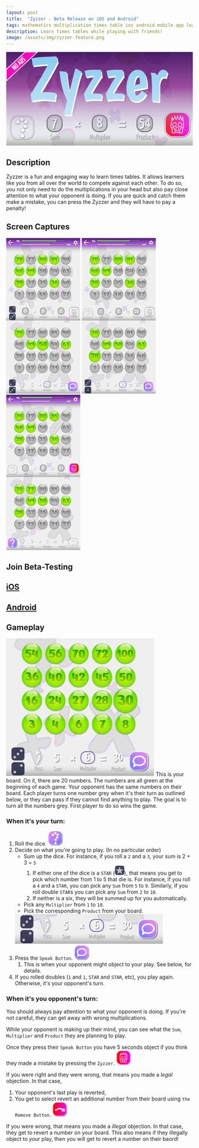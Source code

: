 ```yaml
---
layout: post
title:  "Zyzzer - Beta Release on iOS and Android"
tags: mathematics multiplication times table ios android mobile app learning education animation animated interaction interactive elusive meditations
description: Learn times tables while playing with friends!
image: /assets/img/zyzzer-feature.png
---
```

![image](/assets/img/zyzzer-feature.png)

## Description
Zyzzer is a fun and engaging way to learn times tables. It allows learners like you from all over the world to compete against each other. To do so, you not only need to do the multiplications in your head but also pay close attention to what your opponent is doing. If you are quick and catch them make a mistake, you can press the Zyzzer and they will have to pay a penalty!
## Screen Captures
<img src="/assets/img/zyzzer-0.9.17/cap1.jpg" alt="Screen capture #1" width="200"/>
<img src="/assets/img/zyzzer-0.9.17/cap2.jpg" alt="Screen capture #1" width="200"/>
<img src="/assets/img/zyzzer-0.9.17/cap3.jpg" alt="Screen capture #1" width="200"/>


## Join Beta-Testing 
## [iOS](https://testflight.apple.com/join/BDNstR8Q)
## [Android](https://play.google.com/store/apps/details?id=com.elusivemeditations.zyzm)


## Gameplay
<img src="/assets/img/zyzzer-0.9.17/board.png" alt="Roll Player Board" width="400"/>  
This is your board. On it, there are 20 numbers. The numbers are all green at the beginning of each game. Your opponent has the same numbers on their board. Each player turns one number grey when it's their turn as outlined below, or they can pass if they cannot find anything to play. The goal is to turn all the numbers grey. First player to do so wins the game.

### When it's your turn:
1. Roll the dice. <img src="/assets/img/zyzzer-0.9.17/throwdice.png" alt="Roll Dice Button" width="40"/>
2. Decide on what you're going to play. (In no particular order)
   * Sum up the dice. For instance, if you roll a `2` and a `3`, your sum is 2 + 3 = `5`
      1. If either one of the dice is a `STAR` (<img src="/assets/img/zyzzer-0.9.17/dice6.png" alt="Roll Dice Button" width="25"/>), that means you get to pick which number from 1 to 5 that die is. For instance, if you roll a `4` and a `STAR`, you can pick any `Sum` from `5` to `9`. Similarly, if you roll double `STAR`s you can pick any `Sum` from `2` to `10`.
      2. If neither is a six, they will be summed up for you automatically.
   * Pick any `Multiplier` from `1` to `10`. 
   * Pick the corresponding `Product` from your board.  
    <img src="/assets/img/zyzzer-0.9.17/speech.png" alt="Speak Button" width="400"/>
3. Press the `Speak Button`. <img src="/assets/img/zyzzer-0.9.17/speak.png" alt="Speak Button" width="40"/>
   1. This is when your opponent might object to your play. See below, for details.
4. If you rolled doubles (`1` and `1`, `STAR` and `STAR`, etc), you play again. Otherwise, it's your opponent's turn.

### When it's you opponent's turn:

You should always pay attention to what your opponent is doing. If you're not careful, they can get away with wrong multiplications.

While your opponent is making up their mind, you can see what the `Sum`, `Multiplier` and `Product` they are planning to play.

Once they press their `Speak Button` you have 5 seconds object if you think they made a mistake by pressing the `Zyzzer`. <img src="/assets/img/zyzzer-0.9.17/zyzzer.png" alt="the Zyzzer" width="40"/>

If you were right and they were wrong, that means you made a _legal_ objection. In that case,
1. Your opponent's last play is reverted,
2. You get to select revert an additional number from their board using `the Remove Button`. <img src="/assets/img/zyzzer-0.9.17/remove.png" alt="remove Button" width="40"/>

If you were wrong, that means you made a _illegal_ objection. In that case, they get to revert a number on your board. This also means if they illegally object to _your_ play, then you will get to revert a number on their baord!



